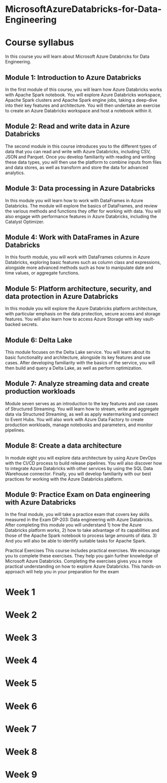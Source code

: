 # MicrosoftAzureDatabricks-for-Data-Engineering



# Course syllabus

In this course you will learn about Microsoft Azure Databricks for Data Engineering.

## Module 1: Introduction to Azure Databricks
In the first module of this course, you will learn how Azure Databricks works with Apache Spark notebook. You will explore Azure Databricks workspace, Apache Spark clusters and Apache Spark engine jobs, taking a deep-dive into their key features and architecture. You will then undertake an exercise to create an Azure Databricks workspace and host a notebook within it.

## Module 2: Read and write data in Azure Databricks
The second module in this course introduces you to the different types of data that you can read and write with Azure Databricks, including CSV, JSON and Parquet. Once you develop familiarity with reading and writing these data types, you will then use the platform to combine inputs from files and data stores, as well as transform and store the data for advanced analytics.

## Module 3: Data processing in Azure Databricks
In this module you will learn how to work with DataFrames in Azure Databricks. The module will explore the basics of DataFrames, and review the various methods and functions they offer for working with data. You will also engage with performance features in Azure Databricks, including the Catalyst Optimizer.

## Module 4: Work with DataFrames in Azure Databricks
In this fourth module, you will work with DataFrames columns in Azure Databricks, exploring basic features such as column class and expressions, alongside more advanced methods such as how to manipulate date and time values, or aggregate functions.

## Module 5: Platform architecture, security, and data protection in Azure Databricks
In this module you will explore the Azure Databricks platform architecture, with particular emphasis on the data protection, secure access and storage features. You will also learn how to access Azure Storage with key vault-backed secrets.

## Module 6: Delta Lake
This module focuses on the Delta Lake service. You will learn about its basic functionality and architecture, alongside its key features and use cases. After developing familiarity with the basics of the service, you will then build and query a Delta Lake, as well as perform optimization.

## Module 7: Analyze streaming data and create production workloads
Module seven serves as an introduction to the key features and use cases of Structured Streaming. You will learn how to stream, write and aggregate data via Structured Streaming, as well as apply watermarking and connect to Event Hubs. You will also work with Azure Data Factory to create production workloads, manage notebooks and parameters, and monitor pipelines.

## Module 8: Create a data architecture
In module eight you will explore data architecture by using Azure DevOps with the CI/CD process to build release pipelines. You will also discover how to integrate Azure Databricks with other services by using the SQL Data Warehouse connector. Finally, you will develop familiarity with our best practices for working with the Azure Databricks platform.

## Module 9: Practice Exam on Data engineering with Azure Databricks
In the final module, you will take a practice exam that covers key skills measured in the Exam DP-203: Data engineering with Azure Databricks. After completing this module you will understand 1) how the Azure Databricks platform works, 2) how to take advantage of its capabilities and those of the Apache Spark notebook to process large amounts of data. 3) And you will also be able to identify suitable tasks for Apache Spark.

Practical Exercises 
This course includes practical exercises. We encourage you to complete these exercises. They help you gain further knowledge of Microsoft Azure Databricks. Completing the exercises gives you a more practical understanding on how to explore Azure Databricks. This hands-on approach will help you in your preparation for the exam

# Week 1
# Week 2
# Week 3
# Week 4
# Week 5
# Week 6
# Week 7
# Week 8
# Week 9

